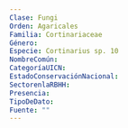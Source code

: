 ```yaml
---
Clase: Fungi
Orden: Agaricales
Familia: Cortinariaceae
Género: 
Especie: Cortinarius sp. 10
NombreComún: 
CategoríaUICN: 
EstadoConservaciónNacional: 
SectorenlaRBHH: 
Presencia: 
TipoDeDato: 
Fuente: ""
---
```

